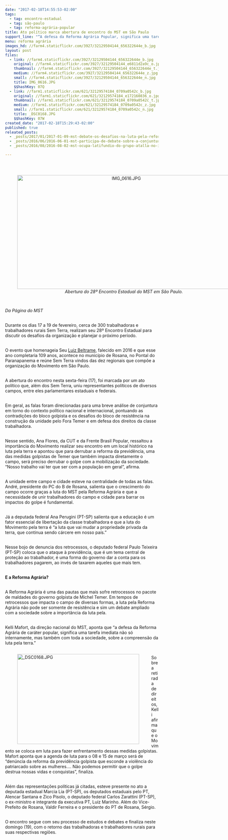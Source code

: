 ```yaml
---
date: "2017-02-18T14:55:53-02:00"
tags:
  - tag: encontro-estadual
  - tag: são-paulo
  - tag: reforma-agrária-popular
title: Ato político marca abertura de encontro do MST em São Paulo
support_line: "“A defesa da Reforma Agrária Popular, significa uma tarefa imediata não só internamente, mas também com toda a sociedade, sobre a compreensão da luta pela terra.”"
menu: reforma agrária
images_hd: //farm4.staticflickr.com/3927/32129504144_656322644e_b.jpg
layout: post
files:
  - link: //farm4.staticflickr.com/3927/32129504144_656322644e_b.jpg
    original: //farm4.staticflickr.com/3927/32129504144_e6811d2a9c_o.jpg
    thumbnail: //farm4.staticflickr.com/3927/32129504144_656322644e_t.jpg
    medium: //farm4.staticflickr.com/3927/32129504144_656322644e_z.jpg
    small: //farm4.staticflickr.com/3927/32129504144_656322644e_n.jpg
    title: IMG_0616.JPG
    $$hashKey: 07Q
  - link: //farm1.staticflickr.com/621/32129574184_0709a0542c_b.jpg
    original: //farm1.staticflickr.com/621/32129574184_e172160836_o.jpg
    thumbnail: //farm1.staticflickr.com/621/32129574184_0709a0542c_t.jpg
    medium: //farm1.staticflickr.com/621/32129574184_0709a0542c_z.jpg
    small: //farm1.staticflickr.com/621/32129574184_0709a0542c_n.jpg
    title: _DSC0168.JPG
    $$hashKey: 07W
created_date: "2017-02-18T15:29:43-02:00"
published: true
releated_posts:
  - _posts/2017/01/2017-01-09-mst-debate-os-desafios-na-luta-pela-reforma-agraria-popular-em-alagoas.md
  - _posts/2016/06/2016-06-01-mst-participa-de-debate-sobre-a-conjuntura-com-a-frente-brasil-popular-em-sao-paulo.md
  - _posts/2016/08/2016-08-02-mst-ocupa-latifundio-do-grupo-atalla-no-interior-de-sao-paulo.md

---
```

<p>&nbsp;</p>

<div style="text-align:center">
<figure class="image" style="display:inline-block"><img alt="IMG_0616.JPG" height="373" src="//farm4.staticflickr.com/3927/32129504144_656322644e_b.jpg" width="700" />
<figcaption><em>Abertura do 28&ordm; Encontro Estadual do MST em S&atilde;o Paulo.</em></figcaption>
</figure>
</div>

<p><br />
<em>Da P&aacute;gina do MST</em></p>

<p><br />
Durante os dias 17 a 19 de fevereiro, cerca de 300 trabalhadoras e trabalhadores rurais Sem Terra, realizam seu 28&ordm; Encontro Estadual para discutir os desafios da organiza&ccedil;&atilde;o e planejar o pr&oacute;ximo per&iacute;odo.&nbsp;</p>

<p><br />
O evento que homenageia Seu <a href="http://www.mst.org.br/2016/07/27/107-anos-de-luta-e-poesia-nossa-homenagem-a-seu-luiz-beltrame.html">Luiz Beltrame</a>, falecido em 2016 e que esse ano completaria 109 anos, acontece no munic&iacute;pio de Rosana, no Pontal do Paranapanema e re&uacute;ne Sem Terra vindos das dez regionais que comp&otilde;e a organiza&ccedil;&atilde;o do Movimento em S&atilde;o Paulo.&nbsp;</p>

<p><br />
A abertura do encontro nesta sexta-feira (17), foi marcada por um ato pol&iacute;tico que, al&eacute;m dos Sem Terra, uniu representantes pol&iacute;ticos de diversos campos, entre eles parlamentares estaduais e federais.&nbsp;</p>

<p><br />
Em geral, as falas foram direcionadas para uma breve an&aacute;lise de conjuntura em torno do contexto pol&iacute;tico nacional e internacional, pontuando as contradi&ccedil;&otilde;es do bloco golpista e os desafios do bloco de resist&ecirc;ncia na constru&ccedil;&atilde;o da unidade pelo Fora Temer e em defesa dos direitos da classe trabalhadora.&nbsp;</p>

<p><br />
Nesse sentido, Ana Flores, da CUT e da Frente Brasil Popular, ressaltou a import&acirc;ncia do Movimento realizar seu encontro em um local hist&oacute;rico na luta pela terra e apontou que para derrubar a reforma da previd&ecirc;ncia, uma das medidas golpistas de Temer que tamb&eacute;m impacta diretamente o campo, ser&aacute; preciso derrubar o golpe com a mobiliza&ccedil;&atilde;o da sociedade. &ldquo;Nosso trabalho vai ter que ser com a popula&ccedil;&atilde;o em geral&rdquo;, afirma.&nbsp;</p>

<p><br />
A unidade entre campo e cidade esteve na centralidade de todas as falas. Andr&eacute;, presidente do PC do B de Rosana, salienta que o crescimento do campo ocorre gra&ccedil;as a luta do MST pela Reforma Agr&aacute;ria e que a necessidade de unir trabalhadores do campo e cidade para barrar os impactos do golpe &eacute; fundamental.&nbsp;</p>

<p><br />
J&aacute; a deputada federal Ana Perugini (PT-SP) salienta que a educa&ccedil;&atilde;o &eacute; um fator essencial de liberta&ccedil;&atilde;o da classe trabalhadora e que a luta do Movimento pela terra &eacute; &ldquo;a luta que vai mudar a propriedade privada da terra, que continua sendo c&aacute;rcere em nosso pa&iacute;s.&rdquo;</p>

<p><br />
Nesse bojo de denuncia dos retrocessos, o deputado federal Paulo Teixeira (PT-SP) coloca que o ataque &agrave; previd&ecirc;ncia, que &eacute; um tema central de prote&ccedil;&atilde;o ao trabalhador, &eacute; uma forma do governo dar a conta para os trabalhadores pagarem, ao inv&eacute;s de taxarem aqueles que mais tem.&nbsp;</p>

<p><br />
<strong>E a Reforma Agr&aacute;ria?</strong></p>

<p><br />
A Reforma Agr&aacute;ria &eacute; uma das pautas que mais sofre retrocessos no pacote de maldades do governo golpista de Michel Temer. Em tempos de retrocessos que impacta o campo de diversas formas, a luta pela Reforma Agr&aacute;ria n&atilde;o pode ser somente de resist&ecirc;ncia e sim um debate ampliado com a sociedade sobre a import&acirc;ncia da luta pela.&nbsp;</p>

<p><br />
Kelli Mafort, da dire&ccedil;&atilde;o nacional do MST, aponta que &ldquo;a defesa da Reforma Agr&aacute;ria de car&aacute;ter popular, significa uma tarefa imediata n&atilde;o s&oacute; internamente, mas tamb&eacute;m com toda a sociedade, sobre a compreens&atilde;o da luta pela terra.&rdquo;</p>

<figure class="image" style="float:left"><img alt="_DSC0168.JPG" height="295" src="//farm1.staticflickr.com/621/32129574184_0709a0542c_b.jpg" width="400" />
<figcaption></figcaption>
</figure>

<p><br />
Sobre a retirada de direitos, Kelli afirma que o Movimento se coloca em luta para fazer enfrentamento dessas medidas golpistas. Mafort aponta que a agenda de luta para o 08 e 15 de mar&ccedil;o ser&aacute; de &ldquo;den&uacute;ncia da reforma da previd&ecirc;ncia golpista que esconde a viol&ecirc;ncia do patriarcado sobre as mulheres.... N&atilde;o podemos permitir que o golpe destrua nossas vidas e conquistas&rdquo;, finaliza.&nbsp;</p>

<p><br />
Al&eacute;m das representa&ccedil;&otilde;es pol&iacute;ticas j&aacute; citadas, esteve presente no ato a deputada estadual Marcia Lia (PT-SP), os deputados estaduais pelo PT, Alencar Santana e Zico Pisolo, o deputado federal Carlos Zarattini (PT-SP), o ex-ministro e integrante da executiva PT, Luiz Marinho. Al&eacute;m do Vice-Prefeito de Rosana, Valdir Ferreira e o presidente do PT&nbsp;de Rosana, S&eacute;rgio.</p>

<p><br />
O encontro segue com seu processo de estudos e debates e finaliza neste domingo (19), com o retorno das trabalhadoras e trabalhadores rurais para suas respectivas regi&otilde;es.&nbsp;</p>
